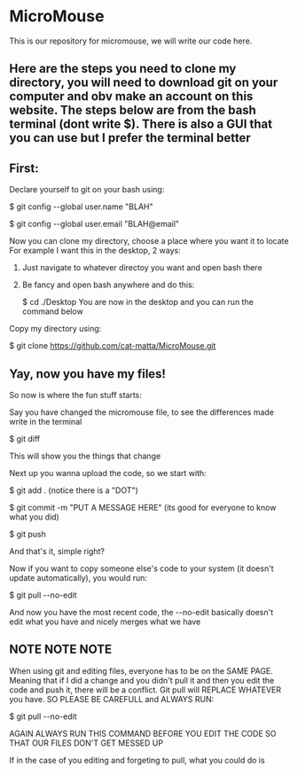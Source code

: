 # MicroMouse
This is our repository for micromouse, we will write our code here.

Here are the steps you need to clone my directory, you will need to download git on your computer and obv make an account on this website. The steps below are from the bash terminal (dont write $). There is also a GUI that you can use but I prefer the terminal better
----------------------------------------------------------------------------------------------------------------------------------------

First: 
------
Declare yourself to git on your bash using:

$ git config --global user.name "BLAH"

$ git config --global user.email "BLAH@email"

Now you can clone my directory, choose a place where you want it to locate
For example I want this in the desktop, 2 ways:
1. Just navigate to whatever directoy you want and open bash there
2. Be fancy and open bash anywhere and do this:

      $ cd ./Desktop
     You are now in the desktop and you can run the command below

Copy my directory using:

$ git clone https://github.com/cat-matta/MicroMouse.git

Yay, now you have my files!
----------------------------------------------------------------------------------------------------------------------------------------

So now is where the fun stuff starts:

Say you have changed the micromouse file, to see the differences made write in the terminal

$ git diff

This will show you the things that change

Next up you wanna upload the code, so we start with:

$ git add .   (notice there is a "DOT")

$ git commit -m "PUT A MESSAGE HERE"    (its good for everyone to know what you did)

$ git push

And that's it, simple right?

Now if you want to copy someone else's code to your system (it doesn't update automatically), you would run:

$ git pull --no-edit

And now you have the most recent code, the --no-edit basically doesn't edit what you have and nicely merges what we have


NOTE NOTE NOTE
---------------
When using git and editing files, everyone has to be on the SAME PAGE. Meaning that if I did a change and you didn't pull it and then you edit the code and push it, there will be a conflict. Git pull will REPLACE WHATEVER you have. SO PLEASE BE CAREFULL and ALWAYS RUN:

$ git pull --no-edit


AGAIN ALWAYS RUN THIS COMMAND BEFORE YOU EDIT THE CODE SO THAT OUR FILES DON'T GET MESSED UP

If in the case of you editing and forgeting to pull, what you could do is

